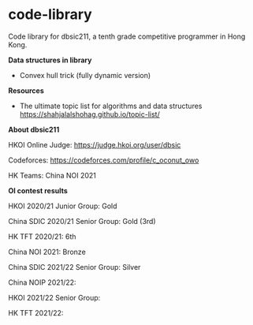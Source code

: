 # code-library
Code library for dbsic211, a tenth grade competitive programmer in Hong Kong.

**Data structures in library**

- Convex hull trick (fully dynamic version)

**Resources**

- The ultimate topic list for algorithms and data structures https://shahjalalshohag.github.io/topic-list/


**About dbsic211**

HKOI Online Judge: 
https://judge.hkoi.org/user/dbsic

Codeforces: 
https://codeforces.com/profile/c_oconut_owo

HK Teams: China NOI 2021

**OI contest results**

HKOI 2020/21 Junior Group: Gold

China SDIC 2020/21 Senior Group: Gold (3rd)

HK TFT 2020/21: 6th

China NOI 2021: Bronze

China SDIC 2021/22 Senior Group: Silver

China NOIP 2021/22: 

HKOI 2021/22 Senior Group:

HK TFT 2021/22:
